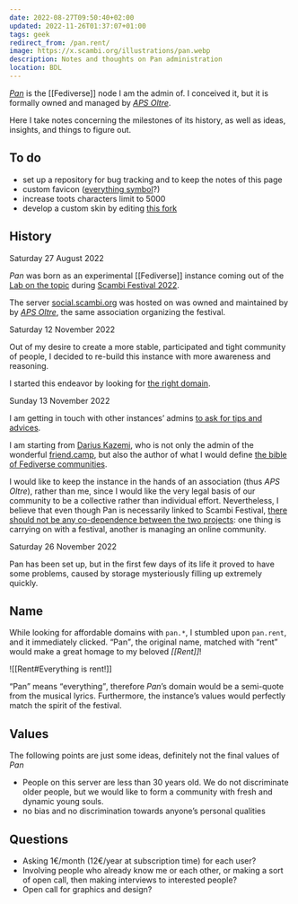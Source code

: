 ```yaml
---
date: 2022-08-27T09:50:40+02:00
updated: 2022-11-26T01:37:07+01:00
tags: geek
redirect_from: /pan.rent/
image: https://x.scambi.org/illustrations/pan.webp
description: Notes and thoughts on Pan administration
location: BDL
---
```

<cite>[Pan](https://pan.rent)</cite> is the [[Fediverse]] node I am the admin of. I conceived it, but it is formally owned and managed by <cite>[APS Oltre](https://scambi.org/oltre 'APS Oltre — scambi.org')</cite>.

Here I take notes concerning the milestones of its history, as well as ideas, insights, and things to figure out.

## To do

- set up a repository for bug tracking and to keep the notes of this page
- custom favicon ([everything symbol](https://www.symbols.com/symbol/everything)?)
- increase toots characters limit to 5000
- develop a custom skin by editing [this fork](https://github.com/scambifestival/glitch-soc 'scambifestival/glitch-soc on GitHub')

## History

<p class='date'><time datetime='2022-08-27T09:50:40+02:00'>Saturday 27 August 2022</time></p>

<cite>Pan</cite> was born as an experimental [[Fediverse]] instance coming out of the [Lab on the topic](https://scambi.org/en/2022/lab/6 'Fediverse: Social Network Umani') during [Scambi Festival 2022](https://scambi.org/2022 'Scambi Festival’s II edition').

The server [social.scambi.org](https://web.archive.org/https://social.scambi.org 'Snapshot of social.scambi.org') was hosted on was owned and maintained by by [<cite lang='it'>APS Oltre</cite>](https://manuale.scambi.org/en/association 'About APS Oltre'), the same association organizing the festival.

<p class='date'><time datetime='2022-11-12T10:06:19+01:00'>Saturday 12 November 2022</time></p>

Out of my desire to create a more stable, participated and tight community of people, I decided to re-build this instance with more awareness and reasoning.

I started this endeavor by looking for [the right domain](#Name).

<p class='date'><time datetime='2022-11-13T11:04:13+01:00'>Sunday 13 November 2022</time></p>

I am getting in touch with other instances’ admins [to ask for tips and advices](#Questions).

I am starting from [Darius Kazemi](https://tinysubversions.com 'Darius Kazemi’s personal website'), who is not only the admin of the wonderful [friend.camp](https://friend.camp/about 'About friend.camp'), but also the author of what I would define [the bible of Fediverse communities](https://runyourown.social 'How to run a small social network site for your friends').

I would like to keep the instance in the hands of an association (thus <cite lang='it'>APS Oltre</cite>), rather than me, since I would like the very legal basis of our community to be a collective rather than individual effort. Nevertheless, I believe that even though Pan is necessarily linked to Scambi Festival, <u>there should not be any co-dependence between the two projects</u>: one thing is carrying on with a festival, another is managing an online community.

<p class='date'><time datetime='2022-11-26T01:25:31+01:00'>Saturday 26 November 2022</time></p>

Pan has been set up, but in the first few days of its life it proved to have some problems, caused by storage mysteriously filling up extremely quickly.

## Name

While looking for affordable domains with `pan.*`, I stumbled upon `pan.rent`, and it immediately clicked. <q>Pan</q>, the original name, matched with <q>rent</q> would make a great homage to my beloved <cite>[[Rent]]</cite>!

![[Rent#Everything is rent!]]

<q>Pan</q> means <q>everything</q>, therefore <cite>Pan</cite>’s domain would be a semi-quote from the musical lyrics. Furthermore, the instance’s values would perfectly match the spirit of the festival.

## Values

<div class='yellow box'>
	The following points are just some ideas, definitely not the final values of <cite>Pan</cite>
</div>

- People on this server are less than 30 years old. We do not discriminate older people, but we would like to form a community with fresh and dynamic young souls.
- no bias and no discrimination towards anyone’s personal qualities

## Questions

- Asking 1€/month (12€/year at subscription time) for each user?
- Involving people who already know me or each other, or making a sort of open call, then making interviews to interested people?
- Open call for graphics and design?